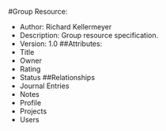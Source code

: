#Group Resource:
  - Author:  Richard Kellermeyer
  - Description: Group resource specification.
  - Version: 1.0
##Attributes:
  - Title
  - Owner
  - Rating
  - Status
##Relationships
  - Journal Entries
  - Notes
  - Profile
  - Projects
  - Users
